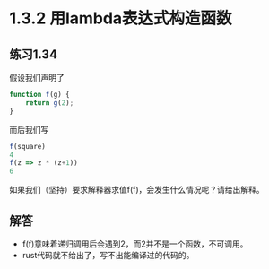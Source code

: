 # 1.3.2 用lambda表达式构造函数
## 练习1.34
假设我们声明了
```javascript
function f(g) {
    return g(2);
}
```
而后我们写
```javascript
f(square)
4
f(z => z * (z+1))
6
```
如果我们（坚持）要求解释器求值f(f)，会发生什么情况呢？请给出解释。

## 解答
* f(f)意味着递归调用后会遇到2，而2并不是一个函数，不可调用。
* rust代码就不给出了，写不出能编译过的代码的。 